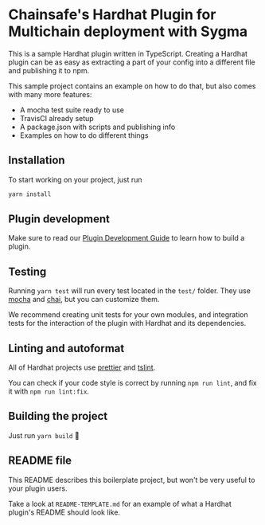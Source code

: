 # Chainsafe's Hardhat Plugin for Multichain deployment with Sygma

This is a sample Hardhat plugin written in TypeScript. Creating a Hardhat plugin
can be as easy as extracting a part of your config into a different file and
publishing it to npm.

This sample project contains an example on how to do that, but also comes with
many more features:

- A mocha test suite ready to use
- TravisCI already setup
- A package.json with scripts and publishing info
- Examples on how to do different things

## Installation

To start working on your project, just run

```bash
yarn install
```

## Plugin development

Make sure to read our [Plugin Development Guide](https://hardhat.org/advanced/building-plugins.html) to learn how to build a plugin.

## Testing

Running `yarn test` will run every test located in the `test/` folder. They
use [mocha](https://mochajs.org) and [chai](https://www.chaijs.com/),
but you can customize them.

We recommend creating unit tests for your own modules, and integration tests for
the interaction of the plugin with Hardhat and its dependencies.

## Linting and autoformat

All of Hardhat projects use [prettier](https://prettier.io/) and
[tslint](https://palantir.github.io/tslint/).

You can check if your code style is correct by running `npm run lint`, and fix
it with `npm run lint:fix`.

## Building the project

Just run `yarn build` ️👷

## README file

This README describes this boilerplate project, but won't be very useful to your
plugin users.

Take a look at `README-TEMPLATE.md` for an example of what a Hardhat plugin's
README should look like.
